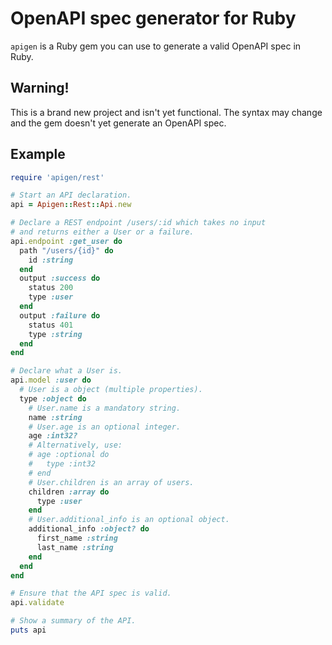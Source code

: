 # OpenAPI spec generator for Ruby

`apigen` is a Ruby gem you can use to generate a valid OpenAPI spec in Ruby.

## Warning!
This is a brand new project and isn't yet functional. The syntax may change and
the gem doesn't yet generate an OpenAPI spec.

## Example

```ruby
require 'apigen/rest'

# Start an API declaration.
api = Apigen::Rest::Api.new

# Declare a REST endpoint /users/:id which takes no input
# and returns either a User or a failure.
api.endpoint :get_user do
  path "/users/{id}" do
    id :string
  end
  output :success do
    status 200
    type :user
  end
  output :failure do
    status 401
    type :string
  end
end

# Declare what a User is.
api.model :user do
  # User is a object (multiple properties).
  type :object do
    # User.name is a mandatory string.
    name :string
    # User.age is an optional integer.
    age :int32?
    # Alternatively, use:
    # age :optional do
    #   type :int32
    # end
    # User.children is an array of users.
    children :array do
      type :user
    end
    # User.additional_info is an optional object.
    additional_info :object? do
      first_name :string
      last_name :string
    end
  end
end

# Ensure that the API spec is valid.
api.validate

# Show a summary of the API.
puts api
```
